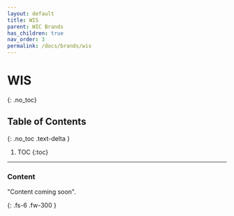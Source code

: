 ```yaml
---
layout: default
title: WIS
parent: WIC Brands
has_children: true
nav_order: 3
permalink: /docs/brands/wis
---
```


# WIS
{: .no_toc}

## Table of Contents
{: .no_toc .text-delta }

1. TOC
   {:toc}
---

### Content
"Content coming soon".

{: .fs-6 .fw-300 }

